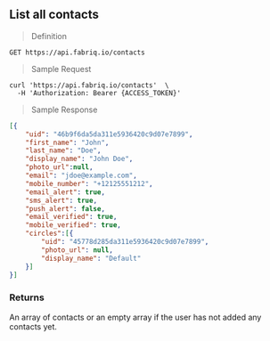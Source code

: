 ## List all contacts

> Definition

```text
GET https://api.fabriq.io/contacts
```

> Sample Request

```shell
curl 'https://api.fabriq.io/contacts'  \
  -H 'Authorization: Bearer {ACCESS_TOKEN}'
```

> Sample Response

```json
[{
    "uid": "46b9f6da5da311e5936420c9d07e7899",
    "first_name": "John",
    "last_name": "Doe",
    "display_name": "John Doe",
    "photo_url":null,
    "email": "jdoe@example.com",
    "mobile_number": "+12125551212",
    "email_alert": true,
    "sms_alert": true,
    "push_alert": false,
    "email_verified": true,
    "mobile_verified": true,
    "circles":[{
        "uid": "45778d285da311e5936420c9d07e7899",
        "photo_url": null,
        "display_name": "Default"
    }]
}]
```

### Returns
An array of contacts or an empty array if the user has not added any contacts yet.
